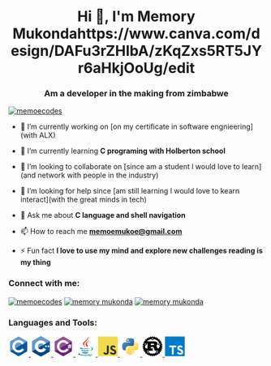 <h1 align="center">Hi 👋, I'm Memory Mukondahttps://www.canva.com/design/DAFu3rZHlbA/zKqZxs5RT5JYr6aHkjOoUg/edit</h1>
<h3 align="center">Am a developer in the making from zimbabwe</h3>

<p align="left"> <a href="https://twitter.com/memoecodes" target="blank"><img src="https://img.shields.io/twitter/follow/memoecodes?logo=twitter&style=for-the-badge" alt="memoecodes" /></a> </p>

- 🔭 I’m currently working on [on my certificate in software engnieering](with ALX)

- 🌱 I’m currently learning **C programing with Holberton school**

- 👯 I’m looking to collaborate on [since am a student l would love to learn](and network with people in the industry)

- 🤝 I’m looking for help since [am still learning l would love to kearn interact](with the great minds in tech)

- 💬 Ask me about **C language and shell navigation**

- 📫 How to reach me **memoemukoe@gmail.com**

- ⚡ Fun fact **I love to use my mind and explore new challenges reading is my thing**

<h3 align="left">Connect with me:</h3>
<p align="left">
<a href="https://twitter.com/memoecodes" target="blank"><img align="center" src="https://raw.githubusercontent.com/rahuldkjain/github-profile-readme-generator/master/src/images/icons/Social/twitter.svg" alt="memoecodes" height="30" width="40" /></a>
<a href="https://linkedin.com/in/memory mukonda" target="blank"><img align="center" src="https://raw.githubusercontent.com/rahuldkjain/github-profile-readme-generator/master/src/images/icons/Social/linked-in-alt.svg" alt="memory mukonda" height="30" width="40" /></a>
<a href="https://fb.com/memory mukonda" target="blank"><img align="center" src="https://raw.githubusercontent.com/rahuldkjain/github-profile-readme-generator/master/src/images/icons/Social/facebook.svg" alt="memory mukonda" height="30" width="40" /></a>
</p>

<h3 align="left">Languages and Tools:</h3>
<p align="left"> <a href="https://www.cprogramming.com/" target="_blank" rel="noreferrer"> <img src="https://raw.githubusercontent.com/devicons/devicon/master/icons/c/c-original.svg" alt="c" width="40" height="40"/> </a> <a href="https://www.w3schools.com/cpp/" target="_blank" rel="noreferrer"> <img src="https://raw.githubusercontent.com/devicons/devicon/master/icons/cplusplus/cplusplus-original.svg" alt="cplusplus" width="40" height="40"/> </a> <a href="https://www.w3schools.com/cs/" target="_blank" rel="noreferrer"> <img src="https://raw.githubusercontent.com/devicons/devicon/master/icons/csharp/csharp-original.svg" alt="csharp" width="40" height="40"/> </a> <a href="https://www.java.com" target="_blank" rel="noreferrer"> <img src="https://raw.githubusercontent.com/devicons/devicon/master/icons/java/java-original.svg" alt="java" width="40" height="40"/> </a> <a href="https://developer.mozilla.org/en-US/docs/Web/JavaScript" target="_blank" rel="noreferrer"> <img src="https://raw.githubusercontent.com/devicons/devicon/master/icons/javascript/javascript-original.svg" alt="javascript" width="40" height="40"/> </a> <a href="https://www.python.org" target="_blank" rel="noreferrer"> <img src="https://raw.githubusercontent.com/devicons/devicon/master/icons/python/python-original.svg" alt="python" width="40" height="40"/> </a> <a href="https://www.rust-lang.org" target="_blank" rel="noreferrer"> <img src="https://raw.githubusercontent.com/devicons/devicon/master/icons/rust/rust-plain.svg" alt="rust" width="40" height="40"/> </a> <a href="https://www.typescriptlang.org/" target="_blank" rel="noreferrer"> <img src="https://raw.githubusercontent.com/devicons/devicon/master/icons/typescript/typescript-original.svg" alt="typescript" width="40" height="40"/> </a> </p>
